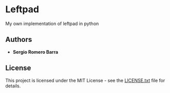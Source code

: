 # Leftpad

My own implementation of leftpad in python

## Authors

* **Sergio Romero Barra**

## License

This project is licensed under the MIT License - see the [LICENSE.txt](LICENSE.txt) file for details.
